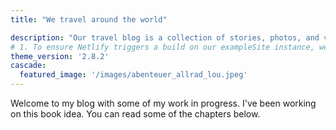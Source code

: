```yaml
---
title: "We travel around the world"

description: "Our travel blog is a collection of stories, photos, and videos from our adventures around the world. We hope you enjoy reading about our travels as much as we enjoy sharing them with you."
# 1. To ensure Netlify triggers a build on our exampleSite instance, we need to change a file in the exampleSite directory.
theme_version: '2.8.2'
cascade:
  featured_image: '/images/abenteuer_allrad_lou.jpeg'
---
```

Welcome to my blog with some of my work in progress. I've been working on this book idea. You can read some of the chapters below.
